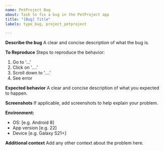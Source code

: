 ```yaml
---
name: PetProject Bug
about: Task to fix a bug in the PetProject app
title: "[Bug] Title"
labels: type_bug, project_petproject

---
```


**Describe the bug**
A clear and concise description of what the bug is.

**To Reproduce**
Steps to reproduce the behavior:
1. Go to '...'
2. Click on '....'
3. Scroll down to '....'
4. See error

**Expected behavior**
A clear and concise description of what you expected to happen.

**Screenshots**
If applicable, add screenshots to help explain your problem.

**Environment:**
 - OS: [e.g. Android 8]
 - App version [e.g. 22]
 - Device [e.g. Galaxy S21+]

**Additional context**
Add any other context about the problem here.
